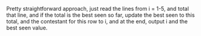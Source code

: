 Pretty straightforward approach, just read the lines from i = 1-5, and total that line, and if the total is the best seen so far, update the best seen to this total, and the contestant for this row to i, and at the end, output i and the best seen value.
